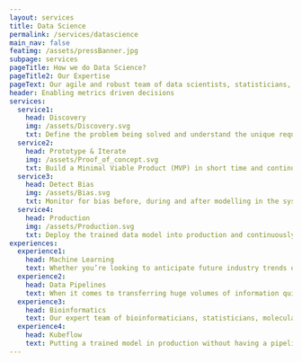 ```yaml
---
layout: services
title: Data Science
permalink: /services/datascience
main_nav: false
featimg: /assets/pressBanner.jpg
subpage: services
pageTitle: How we do Data Science?
pageTitle2: Our Expertise
pageText: Our agile and robust team of data scientists, statisticians, and engineers understand data and have hands-on experience in building end-to-end machine learning and AI solutions to make things easier, faster, and more efficient. We follow agile data science framework to create and validate customized analytic solutions using Lean methods with regular touch points.
header: Enabling metrics driven decisions
services:
  service1:
    head: Discovery
    img: /assets/Discovery.svg
    txt: Define the problem being solved and understand the unique requirements, analyze the data, and assess the future goals to make recommendations for tools, technology, architecture. 
  service2:
    head: Prototype & Iterate
    img: /assets/Proof_of_concept.svg
    txt: Build a Minimal Viable Product (MVP) in short time and continuously improve the MVP by rapid iterations and automatically train the solution to become more efficient and enhance the quality of data insights.
  service3:
    head: Detect Bias
    img: /assets/Bias.svg
    txt: Monitor for bias before, during and after modelling in the system and remove them using a mix of pre-processing, training, and post-processing methods including regularizer, surrogate models,  fair machine learning models, or by calibrating the hyper parameters.
  service4:
    head: Production
    img: /assets/Production.svg
    txt: Deploy the trained data model into production and continuously improve it by retraining to unlock the predictive power of the model   
experiences:
  experience1:
    head: Machine Learning
    text: Whether you’re looking to anticipate future industry trends or understand the semantics of the written word, Machine Learning/Ai is one of the most powerful tools we can put at your disposal. Our focus on natural language processing (NLP), computer vision, and predictive analytics allow you to automate decision-making and pattern recognition processes trained from your data sets or ones carefully selected by us.
  experience2:
    head: Data Pipelines
    text: When it comes to transferring huge volumes of information quickly, powerful large-scale data processing is vital. Utilizing open-source, lightning fast, reactive and distributed cluster computing frameworks (such as Spark, MapReduce, Hadoop, Hive, Kafka, Casandra, ElasticSearch, and Akka) we can create a data pipeline tailored to the specific needs of your project. 
  experience3:  
    head: Bioinformatics
    text: Our expert team of bioinformaticians, statisticians, molecular biologists, computer scientists, and scientific programmers provide in-depth bioinformatics analysis to provide high-quality, publication-ready genomics and proteomics data. We are well versed in Next Generation Sequence data management and analysis, Genotyping and SNP data analysis, Microarray data analysis and tools, structural and functional genomics, and statistical and bio-mathematical modeling. 
  experience4: 
    head: Kubeflow
    text: Putting a trained model in production without having a pipeline to continuously retrain the model is bound to make that model outdated as time progresses. Our engineers build a data science pipeline using Kubeflow to ensure the data pre-processing, parameter tuning, and model training steps are part of the CI/CD pipeline and can leverage the multi-step workflow model
---
```


